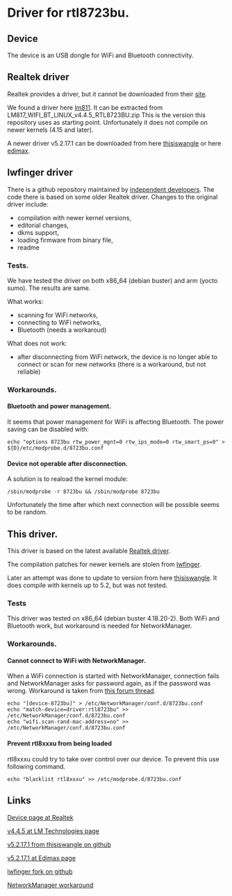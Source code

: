 # Driver for rtl8723bu.

## Device

The device is an USB dongle for WiFi and Bluetooth connectivity.

## Realtek driver

Realtek provides a driver, but it cannot be downloaded from their [site][Realtek].

We found a driver here [lm811][lm811].
It can be extracted from LM817_WIFI_BT_LINUX_v4.4.5_RTL8723BU.zip
This is the version this repository uses as starting point.
Unfortunately it does not compile on newer kernels (4.15 and later).

A newer driver v5.2.17.1 can be downloaded from here
[thisiswangle][thisiswangle] or here [edimax][edimax].

## lwfinger driver

There is a github repository maintained by [independent developers][lwfinger].
The code there is based on some older Realtek driver.
Changes to the original driver include:
- compilation with newer kernel versions,
- editorial changes,
- dkms support,
- loading firmware from binary file,
- readme

### Tests.

We have tested the driver on both x86_64 (debian buster) and arm (yocto sumo).
The results are same.

What works:
- scanning for WiFi networks,
- connecting to WiFi networks,
- Bluetooth (needs a workaroud)

What does not work:
- after disconnecting from WiFi network, the device is no longer able to connect
or scan for new networks (there is a workaround, but not reliable)

### Workarounds.

#### Bluetooth and power management.

It seems that power management for WiFi is affecting Bluetooth.
The power saving can be disabled with:
```
echo "options 8723bu rtw_power_mgnt=0 rtw_ips_mode=0 rtw_smart_ps=0" > ${D}/etc/modprobe.d/8723bu.conf
```

#### Device not operable after disconnection.

A solution is to reaload the kernel module:
```
/sbin/modprobe -r 8723bu && /sbin/modprobe 8723bu
```
Unfortunately the time after which next connection will be possible seems to be
random.

## This driver.

This driver is based on the latest available [Realtek driver][lm811].

The compilation patches for newer kernels are stolen from [lwfinger][lwfinger].

Later an attempt was done to update to version from here [thisiswangle][thisiswangle].
It does compile with kernels up to 5.2, but was not tested.

### Tests

This driver was tested on x86_64 (debian buster 4.18.20-2).
Both WiFi and Bluetooth work, but workaround is needed for NetworkManager.

### Workarounds.

#### Cannot connect to WiFi with NetworkManager.

When a WiFi connection is started with NetworkManager, connection fails and
NetworkManager asks for password again, as if the password was wrong. Workaround
is taken from [this forum thread][nm_workaround_thread].
```
echo "[device-8723bu]" > /etc/NetworkManager/conf.d/8723bu.conf
echo "match-device=driver:rtl8723bu" >> /etc/NetworkManager/conf.d/8723bu.conf
echo "wifi.scan-rand-mac-address=no" >> /etc/NetworkManager/conf.d/8723bu.conf
```

#### Prevent rtl8xxxu from being loaded
rtl8xxxu could try to take over control over our device.
To prevent this use following command.
```
echo "blacklist rtl8xxxu" >> /etc/modprobe.d/8723bu.conf
```

## Links

[Device page at Realtek][Realtek]

[v4.4.5 at LM Technologies page][lm811]

[v5.2.17.1 from thisiswangle on github][thisiswangle]

[v5.2.17.1 at Edimax page][edimax]

[lwfinger fork on github][lwfinger]

[NetworkManager workaround][nm_workaround_thread]


[Realtek]: https://www.realtek.com/en/products/communications-network-ics/item/rtl8723bu
[lm811]: https://www.lm-technologies.com/product/wifi-and-bluetooth-usb-module-4-0-dual-mode-class-1-lm811/
[thisiswangle]: https://github.com/thisiswangle/WGD-rtl8723bu
[edimax]: https://www.edimax.com/edimax/download/download/data/edimax/global/download/for_home/wireless_adapters/wireless_adapters_n150/ew-7611ulb
[lwfinger]: https://github.com/lwfinger/rtl8723bu
[nm_workaround_thread]: https://github.com/diederikdehaas/rtl8812AU/issues/71
